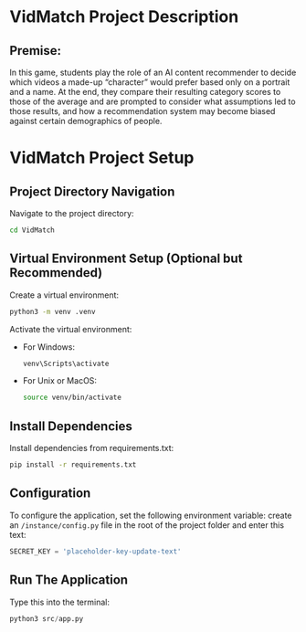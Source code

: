 # VidMatch Project Description
## Premise:
In this game, students play the role of
an AI content recommender to decide
which videos a made-up “character”
would prefer based only on a portrait
and a name. At the end, they compare
their resulting category scores to those
of the average and are prompted to
consider what assumptions led to those
results, and how a recommendation system may become biased
against certain demographics of people.

# VidMatch Project Setup

## Project Directory Navigation
Navigate to the project directory:
```bash
cd VidMatch
```

## Virtual Environment Setup (Optional but Recommended)
Create a virtual environment:
```bash
python3 -m venv .venv
```

Activate the virtual environment:
- For Windows:
  ```bash
  venv\Scripts\activate
  ```
- For Unix or MacOS:
  ```bash
  source venv/bin/activate
  ```

## Install Dependencies
Install dependencies from requirements.txt:
```bash
pip install -r requirements.txt
```

## Configuration
To configure the application, set the following environment variable:
create an `/instance/config.py` file in the root of the project folder and enter this text:
```python
SECRET_KEY = 'placeholder-key-update-text'
```

## Run The Application
Type this into the terminal:

```python
python3 src/app.py
```


